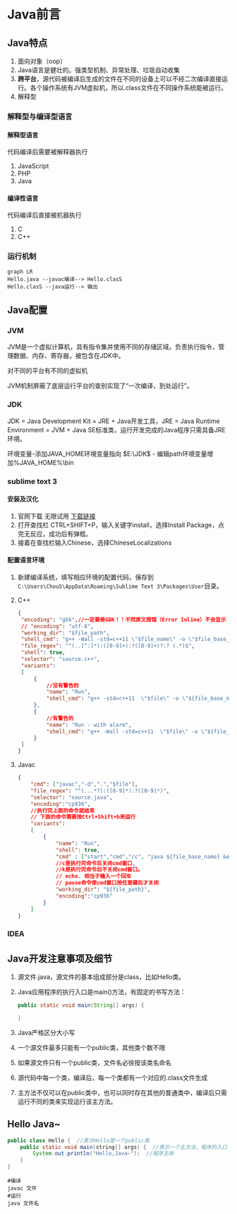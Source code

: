 # Java前言



## Java特点

1. 面向对象（oop）
2. Java语言是健壮的。强类型机制、异常处理、垃圾自动收集
3. **跨平台**，源代码被编译后生成的文件在不同的设备上可以不经二次编译直接运行。各个操作系统有JVM虚拟机，所以.class文件在不同操作系统能被运行。
4. 解释型

### 解释型与编译型语言

#### 解释型语言

代码编译后需要被解释器执行

1. JavaScript
2. PHP
3. Java

#### 编译性语言

代码编译后直接被机器执行

1. C
2. C++

### 运行机制

```mermaid
graph LR
Hello.java --javac编译--> Hello.clasS
Hello.clasS --java运行--> 输出
```

## Java配置

### JVM

JVM是一个虚拟计算机，具有指令集并使用不同的存储区域。负责执行指令，管理数据、内存、寄存器，被包含在JDK中。

对不同的平台有不同的虚拟机

JVM机制屏蔽了底层运行平台的查别实现了“一次编译，到处运行”。

### JDK

JDK = Java Development Kit = JRE + Java开发工具，JRE = Java Runtime Environment = JVM + Java SE标准类，运行开发完成的Java程序只需具备JRE环境。

环境变量-添加JAVA_HOME环境变量指向 $E:\JDK$ - 编辑path环境变量增加%JAVA_HOME%\bin

### sublime text 3

#### 安装及汉化

1. 官网下载 无限试用 [下载链接](http://www.sublimetext.com/3)
2. 打开查找栏 CTRL+SHIFT+P，输入关键字install，选择Install Package，点完无反应，成功后有弹框。
3. 接着在查找栏输入Chinese，选择ChineseLocalizations

#### 配置语言环境

1. 新建编译系统，填写相应环境的配置代码，保存到`C:\Users\ChouS\AppData\Roaming\Sublime Text 3\Packages\User`目录。

2. C++
   ```json
   {
   	"encoding": "gbk",//一定要是GBK！！不然原文报错（Error Inline）不会显示
   	// "encoding": "utf-8",
   	"working_dir": "$file_path",
   	"shell_cmd": "g++ -Wall -std=c++11 \"$file_name\" -o \"$file_base_name\"",
   	"file_regex": "^(..[^:]*):([0-9]+):?([0-9]+)?:? (.*)$",
   	"shell": true,
   	"selector": "source.c++",
   	"variants": 
   	[
   		{
   			//没有警告的
   			"name": "Run",
   			"shell_cmd": "g++ -std=c++11  \"$file\" -o \"${file_base_name}.exe\" && start cmd /c \"\"${file_path}/${file_base_name}\" &echo / = = = E N D = = = / & pause\""
   		},
   		{
   			//有警告的
   			"name": "Run - with alarm",
   			"shell_cmd": "g++ -Wall -std=c++11  \"$file\" -o \"${file_base_name}.exe\" && start cmd /c \"\"${file_path}/${file_base_name}\" &echo / = = = E N D = = = / & pause\""
   		}
   	]
   }
   
   
   ```

3. Javac

   ```json
   {
       "cmd": ["javac","-d",".","$file"],
       "file_regex": "^(...*?):([0-9]*):?([0-9]*)",
       "selector": "source.java",
       "encoding":"cp936",
       //执行完上面的命令就结束
       // 下面的命令需要按Ctrl+Shift+b来运行
       "variants":
       [
           {
               "name": "Run",
               "shell": true,
               "cmd" : ["start","cmd","/c", "java ${file_base_name} &echo. & pause"],
               //c是执行完命令后关闭cmd窗口,
               //k是执行完命令后不关闭cmd窗口。
               // echo. 相当于输入一个回车
               // pause命令使cmd窗口按任意键后才关闭
               "working_dir": "${file_path}",
               "encoding":"cp936"
           }
       ]
   }
   ```

### IDEA



## Java开发注意事项及细节

1. 源文件.java，源文件的基本组成部分是class，比如Hello类。

2. Java应用程序的执行入口是main()方法，有固定的书写方法：

   ```java
   public static void main(String[] args) {
   
   }
   ```

3. Java严格区分大小写

4. 一个源文件最多只能有一个public类，其他类个数不限

5. 如果源文件只有一个public类，文件名必徐按该类名命名

6. 源代码中每一个类，编译后，每一个类都有一个对应的.class文件生成

7. 主方法不仅可以在public类中，也可以同时存在其他的普通类中，编译后只需运行不同的类来实现运行该主方法。

## Hello Java~

```java
public class Hello {  //表示Hello是一个public类
	public static void main(string[] args) {  //表示一个主方法，程序的入口
		System.out.println("Hello,Java~");  //程序主体
	}
}
```

```shell
#编译
javac 文件
#运行
java 文件名
```

